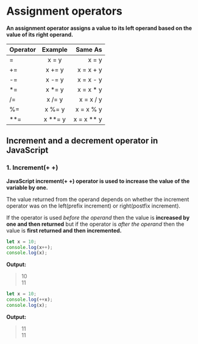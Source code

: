 # Assignment operators

**An assignment operator assigns a value to its left operand based on the value of its right operand.**

|Operator|Example|Same As|
|:-|:-:|-:|
|=|x = y|x = y|
|+=|x += y|x = x + y|
|-=|x -= y|x = x - y|
|*=|x *= y|x = x * y|
|/=|x /= y|x = x / y|
|%=|x %= y|x = x % y|
|**=|x **= y|x = x ** y|


## Increment and a decrement operator in JavaScript

### 1. Increment(+ +)

**JavaScript increment(+ +) operator is used to increase the value of the variable by one.**

The value returned from the operand depends on whether the increment operator was on the left(prefix increment) or right(postfix increment). 

If the operator is used _before the operand_ then the value is **increased by one and then returned** but if the operator is _after the operand_ then the value is **first returned and then incremented.**

```js
let x = 10; 
console.log(x++); 
console.log(x);
```

**Output:**
>10       
>11      

```js
let x = 10; 
console.log(++x); 
console.log(x);
```

**Output:**
>11        
>11            
